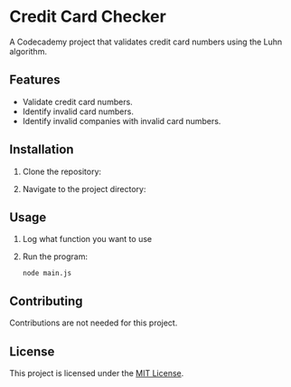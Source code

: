 # Credit Card Checker

A Codecademy project that validates credit card numbers using the Luhn algorithm.

## Features

- Validate credit card numbers.
- Identify invalid card numbers.
- Identify invalid companies with invalid card numbers.

## Installation

1. Clone the repository:
  
2. Navigate to the project directory:

## Usage

1. Log what function you want to use
2. Run the program:

    ```
    node main.js
    ```

## Contributing

Contributions are not needed for this project.

## License

This project is licensed under the [MIT License](LICENSE).
